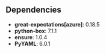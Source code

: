 ## Dependencies

- **great-expectations[azure]**: 0.18.5
- **python-box**: 7.1.1
- **ensure**: 1.0.4
- **PyYAML**: 6.0.1
